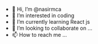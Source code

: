 - 👋 Hi, I’m @nasirmca
- 👀 I’m interested in coding
- 🌱 I’m currently learning React js
- 💞️ I’m looking to collaborate on ...
- 📫 How to reach me ...

<!---
nasirmca/nasirmca is a ✨ special ✨ repository because its `README.md` (this file) appears on your GitHub profile.
You can click the Preview link to take a look at your changes.
--->
